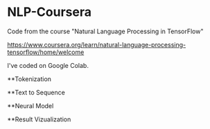 # NLP-Coursera
Code from the course "Natural Language Processing in TensorFlow"

https://www.coursera.org/learn/natural-language-processing-tensorflow/home/welcome

I've coded on Google Colab.

**Tokenization

**Text to Sequence

**Neural Model

**Result Vizualization
